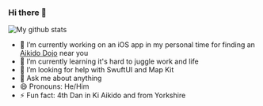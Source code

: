 ### Hi there 👋

![My github stats](https://github-readme-stats.vercel.app/api?username=philstollery&show_icons=true)

- 🔭 I’m currently working on an iOS app in my personal time for finding an [Aikido Dojo](https://github.com/PhilStollery/BAB-Club-Search) near you
- 🌱 I’m currently learning it's hard to juggle work and life
- 🤔 I’m looking for help with SwuftUI and Map Kit
- 💬 Ask me about anything
- 😄 Pronouns: He/Him
- ⚡ Fun fact: 4th Dan in Ki Aikido and from Yorkshire
